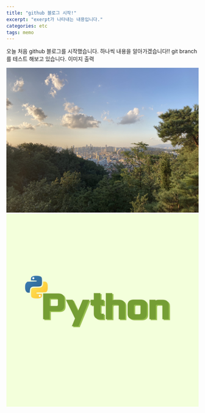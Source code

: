 ```yaml
---
title: "github 블로그 시작!"
excerpt: "exerpt가 나타내는 내용입니다."
categories: etc
tags: memo
---
```


오늘 처음 github 블로그를 시작했습니다.
하나씩 내용을 알아가겠습니다!!
git branch를 테스트 해보고 있습니다.
이미지 출력

![이미지](../images/22-02-14-start/배경화면.jpg)
![이미지](../images/22-02-14-start/python.jpg)
